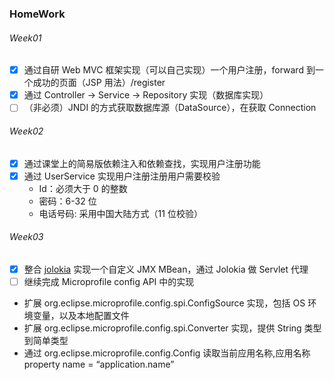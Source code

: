 
### HomeWork

###### Week01

- [x] 通过自研 Web MVC 框架实现（可以自己实现）一个用户注册，forward 到一个成功的页面（JSP 用法）/register
- [x] 通过 Controller -> Service -> Repository 实现（数据库实现）
- [ ] （非必须）JNDI 的方式获取数据库源（DataSource），在获取 Connection

###### Week02

- [x] 通过课堂上的简易版依赖注入和依赖查找，实现用户注册功能
- [x] 通过 UserService 实现用户注册注册用户需要校验
  - Id：必须大于 0 的整数
  - 密码：6-32 位 
  - 电话号码: 采用中国大陆方式（11 位校验）
  
###### Week03
- [x] 整合 [jolokia](https://jolokia.org/) 实现一个自定义 JMX MBean，通过 Jolokia 做 Servlet 代理
- [ ] 继续完成 Microprofile config API 中的实现
- 扩展 org.eclipse.microprofile.config.spi.ConfigSource 实现，包括 OS 环境变量，以及本地配置文件
- 扩展 org.eclipse.microprofile.config.spi.Converter 实现，提供 String 类型到简单类型
- 通过 org.eclipse.microprofile.config.Config 读取当前应用名称,应用名称 property name = “application.name”

